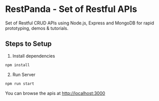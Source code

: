 # RestPanda - Set of Restful APIs

Set of Restful CRUD APIs using Node.js, Express and MongoDB for rapid prototyping, demos & tutorials.

## Steps to Setup

1. Install dependencies

```bash
npm install
```

2. Run Server

```bash
npm run start
```

You can browse the apis at <http://localhost:3000>